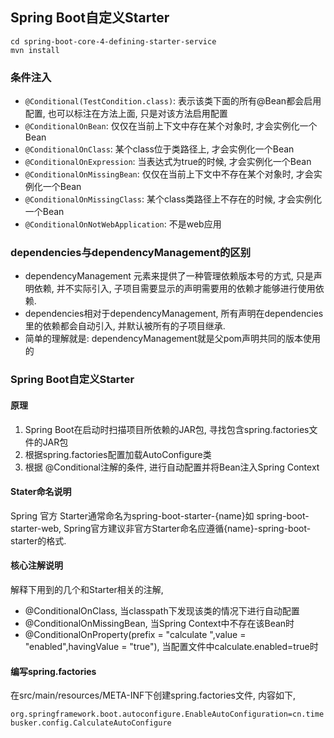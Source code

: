## Spring Boot自定义Starter

```shell script
cd spring-boot-core-4-defining-starter-service
mvn install
```

### 条件注入
- `@Conditional(TestCondition.class)`: 表示该类下面的所有@Bean都会启用配置, 也可以标注在方法上面, 只是对该方法启用配置
- `@ConditionalOnBean`: 仅仅在当前上下文中存在某个对象时, 才会实例化一个Bean
- `@ConditionalOnClass`: 某个class位于类路径上, 才会实例化一个Bean
- `@ConditionalOnExpression`: 当表达式为true的时候, 才会实例化一个Bean
- `@ConditionalOnMissingBean`: 仅仅在当前上下文中不存在某个对象时, 才会实例化一个Bean
- `@ConditionalOnMissingClass`: 某个class类路径上不存在的时候, 才会实例化一个Bean
- `@ConditionalOnNotWebApplication`: 不是web应用

### dependencies与dependencyManagement的区别
- dependencyManagement 元素来提供了一种管理依赖版本号的方式, 只是声明依赖, 并不实际引入, 
 子项目需要显示的声明需要用的依赖才能够进行使用依赖.
- dependencies相对于dependencyManagement, 所有声明在dependencies里的依赖都会自动引入, 
 并默认被所有的子项目继承.
- 简单的理解就是: dependencyManagement就是父pom声明共同的版本使用的

### Spring Boot自定义Starter
#### 原理
1. Spring Boot在启动时扫描项目所依赖的JAR包, 寻找包含spring.factories文件的JAR包
2. 根据spring.factories配置加载AutoConfigure类
3. 根据 @Conditional注解的条件, 进行自动配置并将Bean注入Spring Context

#### Stater命名说明
Spring 官方 Starter通常命名为spring-boot-starter-{name}如 spring-boot-starter-web, 
Spring官方建议非官方Starter命名应遵循{name}-spring-boot-starter的格式.

#### 核心注解说明
解释下用到的几个和Starter相关的注解,
- @ConditionalOnClass, 当classpath下发现该类的情况下进行自动配置 
- @ConditionalOnMissingBean, 当Spring Context中不存在该Bean时 
- @ConditionalOnProperty(prefix = "calculate ",value = "enabled",havingValue = "true"), 当配置文件中calculate.enabled=true时
 
#### 编写spring.factories
在src/main/resources/META-INF下创建spring.factories文件, 内容如下,

`org.springframework.boot.autoconfigure.EnableAutoConfiguration=cn.timebusker.config.CalculateAutoConfigure`

